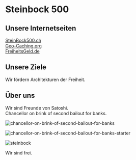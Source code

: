 # Steinbock 500 
## Unsere Internetseiten
[SteinBock500.ch](https://Steinbock500.ch)   
[Geo-Caching.org](https://Geo-Caching.org)   
[FreiheitsGeld.de](https://FreiheitsGeld.de)   

## Unsere Ziele
Wir fördern Architekturen der Freiheit.

## Über uns 
Wir sind Freunde von Satoshi.  
Chancellor on brink of second bailout for banks.
  
![chancellor-on-brink-of-second-bailout-for-banks](https://github.com/user-attachments/assets/a9b421da-1534-462e-b16a-18a1e5537284)

![chancellor-on-brink-of-second-bailout-for-banks-starter](https://github.com/user-attachments/assets/64fdec7b-1864-46ee-8dcb-31dd21902e6c)
   
![steinbock](https://github.com/user-attachments/assets/6c4af7cf-3c5c-4b45-8230-28eb95791d8b)
  
Wir sind frei.   

